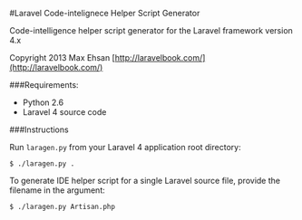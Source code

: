 #Laravel Code-intelignece Helper Script Generator

Code-intelligence helper script generator for the Laravel framework version 4.x

Copyright 2013 Max Ehsan [http://laravelbook.com/](http://laravelbook.com/)

###Requirements:

- Python 2.6
- Laravel 4 source code

###Instructions

Run `laragen.py` from your Laravel 4 application root directory:

	$ ./laragen.py .

To generate IDE helper script for a single Laravel source file, provide the filename in the argument:

	$ ./laragen.py Artisan.php